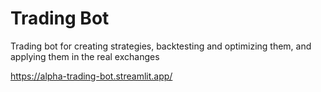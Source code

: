 # Trading Bot

Trading bot for creating strategies, backtesting and optimizing them, and applying them in the real exchanges

https://alpha-trading-bot.streamlit.app/
